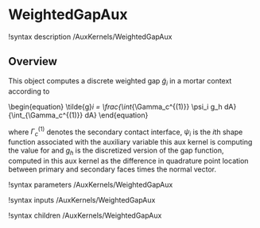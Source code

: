 # WeightedGapAux

!syntax description /AuxKernels/WeightedGapAux

## Overview

This object computes a discrete weighted gap $\tilde{g}_i$ in a mortar context according to

\begin{equation}
\tilde{g}_i = \frac{\int_{\Gamma_c^{(1)}} \psi_i g_h dA}{\int_{\Gamma_c^{(1)}} dA}
\end{equation}

where $\Gamma_c^{(1)}$ denotes the secondary contact interface, $\psi_i$ is the $i$th
shape function associated with the auxiliary variable this aux kernel is
computing the value for and $g_h$ is the discretized version of the gap
function, computed in this aux kernel as the difference in quadrature point
location between primary and secondary faces times the normal vector.

!syntax parameters /AuxKernels/WeightedGapAux

!syntax inputs /AuxKernels/WeightedGapAux

!syntax children /AuxKernels/WeightedGapAux
